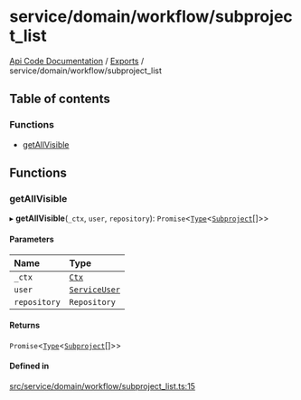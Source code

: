 # service/domain/workflow/subproject\_list
 
[Api Code Documentation](../README.md) / [Exports](../modules.md) / service/domain/workflow/subproject\_list

## Table of contents

### Functions

- [getAllVisible](service_domain_workflow_subproject_list.md#getallvisible)

## Functions

### getAllVisible

▸ **getAllVisible**(`_ctx`, `user`, `repository`): `Promise`<[`Type`](result.md#type)<[`Subproject`](../interfaces/service_domain_workflow_subproject.Subproject.md)[]\>\>

#### Parameters

| Name | Type |
| :------ | :------ |
| `_ctx` | [`Ctx`](../interfaces/lib_ctx.Ctx.md) |
| `user` | [`ServiceUser`](../interfaces/service_domain_organization_service_user.ServiceUser.md) |
| `repository` | `Repository` |

#### Returns

`Promise`<[`Type`](result.md#type)<[`Subproject`](../interfaces/service_domain_workflow_subproject.Subproject.md)[]\>\>

#### Defined in

[src/service/domain/workflow/subproject_list.ts:15](https://github.com/openkfw/TruBudget/blob/a06c11b/api/src/service/domain/workflow/subproject_list.ts#L15)
